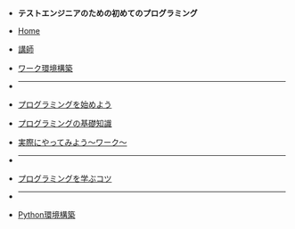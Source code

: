 * **テストエンジニアのための初めてのプログラミング**

* [Home](/)
* [講師](/instructor.md)
* [ワーク環境構築](/env.md)
* <hr>
* [プログラミングを始めよう](/introduction.md)
* [プログラミングの基礎知識](/fundamentals.md)
* [実際にやってみよう～ワーク～](/work.md)
* <hr>
* [プログラミングを学ぶコツ](/how-to-learn.md)
* <hr>
* [Python環境構築](/python-env.md)